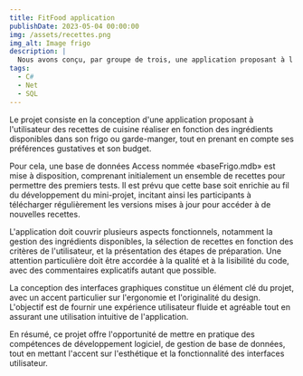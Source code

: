 ```yaml
---
title: FitFood application
publishDate: 2023-05-04 00:00:00
img: /assets/recettes.png
img_alt: Image frigo
description: |
  Nous avons conçu, par groupe de trois, une application proposant à l'utilisateur des recettes de cuisine en fonction de nombreux paramètres le concernant, tels que les aliments dont il dispose, son budget, ses préférences...
tags:
  - C#
  - Net
  - SQL
---
```


Le projet consiste en la conception d'une application proposant à l'utilisateur des recettes de cuisine réaliser en fonction des ingrédients disponibles dans son frigo ou garde-manger, tout en prenant en compte ses préférences gustatives et son budget.

Pour cela, une base de données Access nommée «baseFrigo.mdb» est mise à disposition, comprenant initialement un ensemble de recettes pour permettre des premiers tests. Il est prévu que cette base soit enrichie au fil du développement du mini-projet, incitant ainsi les participants à télécharger régulièrement les versions mises à jour pour accéder à de nouvelles recettes.

L'application doit couvrir plusieurs aspects fonctionnels, notamment la gestion des ingrédients disponibles, la sélection de recettes en fonction des critères de l'utilisateur, et la présentation des étapes de préparation. Une attention particulière doit être accordée à la qualité et à la lisibilité du code, avec des commentaires explicatifs autant que possible.

La conception des interfaces graphiques constitue un élément clé du projet, avec un accent particulier sur l'ergonomie et l'originalité du design. L'objectif est de fournir une expérience utilisateur fluide et agréable tout en assurant une utilisation intuitive de l'application.

En résumé, ce projet offre l'opportunité de mettre en pratique des compétences de développement logiciel, de gestion de base de données, tout en mettant l'accent sur l'esthétique et la fonctionnalité des interfaces utilisateur.